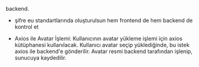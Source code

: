 backend.
- şifre eu standartlarında oluşturulsun hem frontend de hem backend de kontrol et

- Axios ile Avatar İşlemi:
Kullanıcının avatar yükleme işlemi için axios kütüphanesi kullanılacak. Kullanıcı avatar seçip yüklediğinde, bu istek axios ile backend'e gönderilir.
Avatar resmi backend tarafından işlenip, sunucuya kaydedilir.

